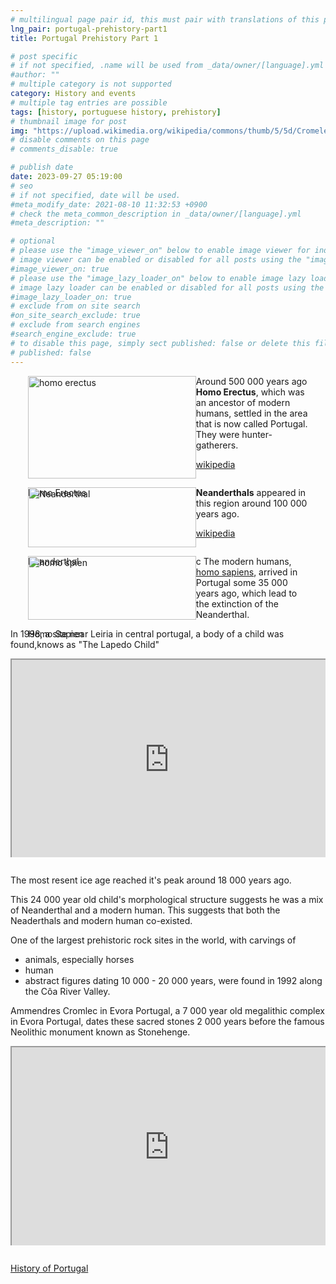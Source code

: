 ```yaml
---
# multilingual page pair id, this must pair with translations of this page. (This name must be unique)
lng_pair: portugal-prehistory-part1
title: Portugal Prehistory Part 1

# post specific
# if not specified, .name will be used from _data/owner/[language].yml
#author: ""
# multiple category is not supported
category: History and events
# multiple tag entries are possible
tags: [history, portuguese history, prehistory]
# thumbnail image for post
img: "https://upload.wikimedia.org/wikipedia/commons/thumb/5/5d/Cromeleque_dos_Almendres1340.JPG/1280px-Cromeleque_dos_Almendres1340.JPG"
# disable comments on this page
# comments_disable: true

# publish date
date: 2023-09-27 05:19:00
# seo
# if not specified, date will be used.
#meta_modify_date: 2021-08-10 11:32:53 +0900
# check the meta_common_description in _data/owner/[language].yml
#meta_description: ""

# optional
# please use the "image_viewer_on" below to enable image viewer for individual pages or posts (_posts/ or [language]/_posts folders).
# image viewer can be enabled or disabled for all posts using the "image_viewer_posts: true" setting in _data/conf/main.yml.
#image_viewer_on: true
# please use the "image_lazy_loader_on" below to enable image lazy loader for individual pages or posts (_posts/ or [language]/_posts folders).
# image lazy loader can be enabled or disabled for all posts using the "image_lazy_loader_posts: true" setting in _data/conf/main.yml.
#image_lazy_loader_on: true
# exclude from on site search
#on_site_search_exclude: true
# exclude from search engines
#search_engine_exclude: true
# to disable this page, simply sect published: false or delete this file
# published: false
---
```


<div style="display:flex;margin:1em 2em;justify-content:space-between;">
  <div style="width:60%">
     <img src="https://upload.wikimedia.org/wikipedia/commons/thumb/c/c4/Homo_erectus_reconstruction%2C_Natural_History_Museum%2C_London.jpg/1280px-Homo_erectus_reconstruction%2C_Natural_History_Museum%2C_London.jpg" alt="homo erectus" style="width:100%">
     <p>Homo Erectus</p>
  </div>
  <div style="width:40%">
     Around 500 000 years ago <strong>Homo Erectus</strong>, which was an ancestor of modern humans, settled in the area that is now called Portugal.
     They were hunter-gatherers.
     <p><a href="https://en.wikipedia.org/wiki/Homo_erectus">wikipedia</a></p> 
         
  </div>
</div>

<div style="display:flex;margin:1em 2em;justify-content:space-between;">
  <div style="width:60%">
    <img src="https://upload.wikimedia.org/wikipedia/commons/thumb/0/07/Neanderthal_man_reconstruction%2C_Natural_History_Museum%2C_London.jpg/800px-Neanderthal_man_reconstruction%2C_Natural_History_Museum%2C_London.jpg" alt="Neanderthal" style="width:100%">
    <p>Neanderthal</p>
  </div>
  <div style="width:40%">
    <strong>Neanderthals</strong> appeared in this region around 100 000 years ago.  
    <p><a href="https://en.wikipedia.org/wiki/Neanderthal">wikipedia</a></p>
  </div>
</div>

<div style="display:flex;margin:1em 2em;justify-content:space-between;">
  <div style="width:60%">
    <img src="https://static.mundoeducacao.uol.com.br/mundoeducacao/2023/01/representacao-do-rosto-de-um-homem-da-especie-homo-sapiens.jpg" alt="homo spien" style="width:100%">
    <p>Homo Sapien</p>
  </div>
  <div style="width:40%">c
      The modern humans, <a href="https://en.wikipedia.org/wiki/Human">homo sapiens</a>, arrived in Portugal some 35 000 years ago, which lead to the extinction of the Neanderthal.
  </div>
</div>

<p>In 1998, a site near Leiria in central portugal, a body of a child was found,knows as "The Lapedo Child"</p>

<div style="position:relative;padding-bottom:56.25%;padding-top:35px;height:0;margin-bottom:2em;overflow:hidden">
    <iframe style="position:absolute;top:0;left:0;width:100%;height:100%"  src="https://www.youtube.com/embed/CLMG5yQsoCU?si=4faZwytjI0DzorbD" title="YouTube video player"  allowfullscreen>
    </iframe>
</div>

The most resent ice age reached it's peak around 18 000 years ago.

This 24 000 year old child's morphological structure suggests he was a mix of Neanderthal and a modern human.
This suggests that both the Neaderthals and modern human co-existed.

One of the largest prehistoric rock sites in the world, with carvings of

- animals, especially horses
- human
- abstract figures
  dating 10 000 - 20 000 years, were found in 1992 along the Côa River Valley.

Ammendres Cromlec in Evora Portugal, a 7 000 year old megalithic complex in Evora Portugal, dates these sacred stones 2 000 years before the famous Neolithic monument known as Stonehenge.

<div style="position:relative;padding-bottom:56.25%;padding-top:35px;height:0;margin-bottom:2em;overflow:hidden">
    <iframe style="position:absolute;top:0;left:0;width:100%;height:100%"  src="https://www.youtube.com/embed/ajq3UaQ2gTw?si=yppqBBoJymzhqhVv" title="YouTube video player"  allowfullscreen>
    </iframe>
</div>

[History of Portugal](https://www.amazon.com/History-Portugal-Captivating-Portuguese-Countries/dp/1637165579)
